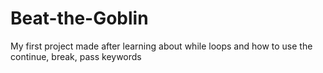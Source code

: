 # Beat-the-Goblin
My first project made after learning about while loops and how to use the continue, break, pass keywords
